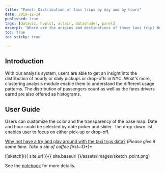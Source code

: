 ```yaml
---
title: "Panel: Distribution of taxi trips by day and by hours"
date: 2019-12-14
published: true
tags: [dataviz, hvplot, altair, datashader, panel]
excerpt: "Where are the origins and destinations of those taxi trip? How much can the drivers earn on average? How many people in a taxicab? No matter you care about hourly or daily trips, the panel will give you the answers."
toc: True
toc_sticky: true

---
```


## Introduction

With our analysis system, users are able to get an insight into the distribution of hourly or daily pickups or drop-offs in NYC. What's more, clustering analysis module enable them to understand the different usage patterns. The distribution of passengers count as well as the fares drivers earnd are also offered as histograms.


## User Guide

Users can customize the color and the transparency of the base map. Date and hour could be selected by date picker and slider. The drop-down list enables user to focus on either pick-up or drop-off.

[Why not have a try and play around with the taxi trips data?](https://notebooks.gesis.org/binder/jupyter/user/fanshi0301-final_project620-2pkq54af/panel/NYCtaxiApp)
*(Please give it some time. Take a sip of coffee first~*:D*)*

![sketch]({{ site.url }}{{ site.baseurl }}/assets/images/sketch_point.png)

See the [notebook](https://mybinder.org/v2/gh/fanshi0301/final_project620/master?filepath=NYCtaxiApp.ipynb) for more details.
